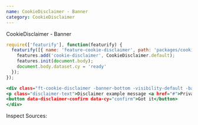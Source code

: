 ```yaml
---
name: CookieDisclaimer - Banner
category: CookieDisclaimer
---
```


CookieDisclaimer - Banner

```types.js
require(['featurify'], function(featurify) {
  featurify([{ name: 'feature-cookie-disclaimer', path: 'packages/cookie-disclaimer/lib/main.min.js' }, 'base', 'base.features'], function(CookieDisclaimer, base, features) {
    features.add('cookie-disclaimer', CookieDisclaimer.default);
    features.init(document.body);
    document.body.dataset.cy = 'ready'
  });
});
```
```types.html
<div class="ft-cookie-disclaimer -banner-bottom -visibility-default -base-theme" data-feature="cookie-disclaimer" data-cy="disclaimer">
<p class="disclaimer-text">Disclaimer example message <a href="#">Privacy policy</a></p>
<button data-disclaimer-confirm data-cy="confirm">Got it</button>
</div>
```
Inspect Sources:
```src:../src/index.js
```
```src:../src/style.scss
```
```types:../lib/style.css hidden
```